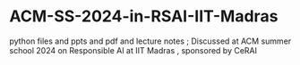 # ACM-SS-2024-in-RSAI-IIT-Madras
python files and ppts and pdf and lecture notes ; Discussed at ACM summer school 2024 on Responsible AI at IIT Madras , sponsored by CeRAI
